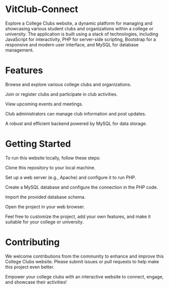 # VitClub-Connect
Explore a College Clubs website, a dynamic platform for managing and showcasing various student clubs and organizations within a college or university. The application is built using a stack of technologies, including JavaScript for interactivity, PHP for server-side scripting, Bootstrap for a responsive and modern user interface, and MySQL for database management.

# **Features**
Browse and explore various college clubs and organizations.

Join or register clubs and participate in club activities.

View upcoming events and meetings.

Club administrators can manage club information and post updates.

A robust and efficient backend powered by MySQL for data storage.

# **Getting Started**
To run this website locally, follow these steps:

Clone this repository to your local machine.

Set up a web server (e.g., Apache) and configure it to run PHP.

Create a MySQL database and configure the connection in the PHP code.

Import the provided database schema.

Open the project in your web browser.

Feel free to customize the project, add your own features, and make it suitable for your college or university.

# **Contributing**
We welcome contributions from the community to enhance and improve this College Clubs website. Please submit issues or pull requests to help make this project even better.

Empower your college clubs with an interactive website to connect, engage, and showcase their activities!
